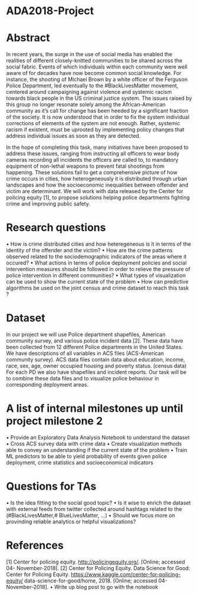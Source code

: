 # ADA2018-Project

# Abstract

In recent years, the surge in the use of social media has enabled the realities of different
closely-knitted communities to be shared across the social fabric. Events of which
individuals within each community were well aware of for decades have now become common
social knowledge. For instance, the shooting of Michael Brown by a white officer
of the Ferguson Police Department, led eventually to the #BlackLivesMatter movement,
centered around campaigning against violence and systemic racism towards black people
in the US criminal justice system. The issues raised by this group no longer resonate
solely among the African-American community as it’s call for change has been heeded by
a significant fraction of the society. It is now understood that in order to fix the system
individual corrections of elements of the system are not enough. Rather, systemic racism
if existent, must be uprooted by implementing policy changes that address individual
issues as soon as they are detected.

In the hope of completing this task, many initiatives have been proposed to address
these issues, ranging from instructing all officers to wear body cameras recording all incidents
the officers are called to, to mandatory equipment of non-lethal weapons to prevent
fatal shootings from happening. These solutions fail to get a comprehensive picture of
how crime occurs in cities, how heterogeneously it is distributed through urban landscapes
and how the socioeconomic inequalities between offender and victim are determinant. We
will work with data released by the Center for policing equity [1], to propose solutions
helping police departments fighting crime and improving public safety.

# Research questions

• How is crime distributed cities and how heteregeneous is it in terms of the identity
of the offender and the victim?
• How are the crime patterns observed related to the sociodemographic indicators of
the areas where it occured?
• What actions in terms of police deployment policies and social intervention measures
should be followed in order to relieve the pressure of police intervention in different
communities?
• What types of visualization can be used to show the current state of the problem
• How can predictive algorithms be used on the joint census and crime dataset to
reach this task ?

# Dataset
In our project we will use Police department shapefiles, American community survey,
and various police incident data [2]. These data have been collected from 12 different
Police departments in the United States. We have descriptions of all variables in ACS
files (ACS-American community survey). ACS data files contain data about education,
income, race, sex, age, owner occupied housing and poverty status. (census data) For
each PD we also have shapefiles and incident reports. Our task will be to combine these
data files and to visualize police behaviour in corresponding deployment areas.

# A list of internal milestones up until project milestone 2

• Provide an Exploratory Data Analysis Notebook to understand the dataset
• Cross ACS survey data with crime data
• Create visualization methods able to convey an understanding if the current state
of the problem
• Train ML predictors to be able to yield probability of events given police deployment,
crime statistics and socioeconomical indicators

# Questions for TAs
• Is the idea fitting to the social good topic?
• Is it wise to enrich the dataset with external feeds from twitter collected around
hashtags related to the (#BlackLivesMatter,# BlueLivesMatter, ...)
• Should we focus more on provinding reliable analytics or helpful visualizations?

# References

[1] Center for policing equity. http://policingequity.org/. [Online; accessed 04-
November-2018].
[2] Center for Policing Equity. Data Science for Good: Center for Policing
Equity. https://www.kaggle.com/center-for-policing-equity/
data-science-for-good/home, 2018. [Online; accessed 04-November-2018].
• Write up blog post to go with the notebook
